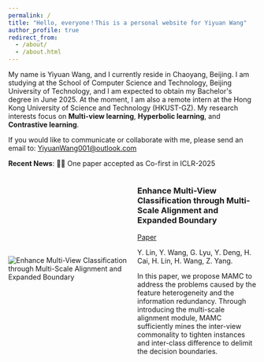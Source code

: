 ```yaml
---
permalink: /
title: "Hello, everyone！This is a personal website for Yiyuan Wang"
author_profile: true
redirect_from: 
  - /about/
  - /about.html
---
```

My name is Yiyuan Wang, and I currently reside in Chaoyang, Beijing. I am studying at the School of Computer Science and Technology, Beijing University of Technology, and I am expected to obtain my Bachelor's degree in June 2025. At the moment, I am also a remote intern at the Hong Kong University of Science and Technology (HKUST-GZ). My research interests focus on **Multi-view learning**, **Hyperbolic learning**, and **Contrastive learning**.

If you would like to communicate or collaborate with me, please send an email to: [YiyuanWang001@outlook.com](mailto:YiyuanWang001@outlook.com)

**Recent News**: 🚀🚀 One paper accepted as Co-first in ICLR-2025 


<div style="display: flex; align-items: center; gap: 20px;">
    <div style="flex: 1;">
        <img src="MAMC.png" alt="Enhance Multi-View Classification through Multi-Scale Alignment and Expanded Boundary" style="max-width: 100%; height: auto;">
    </div>
    <div style="flex: 1;">
        <h3>Enhance Multi-View Classification through Multi-Scale Alignment and Expanded Boundary</h3>
        <p><a href="https://openreview.net/pdf?id=t1J2CnDFwj">Paper</a></p>
        <p>Y. Lin, Y. Wang, G. Lyu, Y. Deng, H. Cai, H. Lin, H. Wang, Z. Yang.</p>
        <p>In this paper, we propose MAMC to address the problems caused by the feature heterogeneity and the information redundancy. Through introducing the multi-scale alignment module, MAMC sufficiently mines the inter-view commonality to tighten instances and inter-class difference to delimit the decision boundaries.</p>
    </div>
</div>
